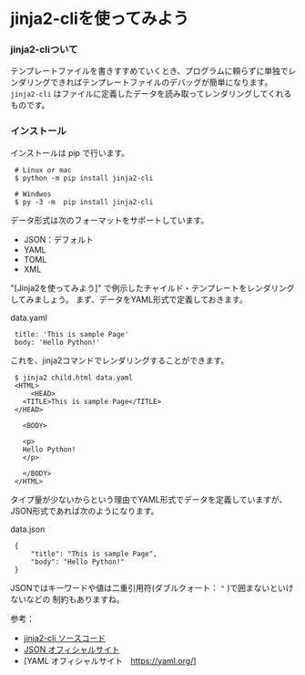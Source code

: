 jinja2-cliを使ってみよう
=================

### jinja2-cliついて
テンプレートファイルを書きすすめていくとき、プログラムに頼らずに単独でレンダリングできればテンプレートファイルのデバッグが簡単になります。
 `jinja2-cli` はファイルに定義したデータを読み取ってレンダリングしてくれるものです。

### インストール
インストールは pip で行います。

```
 # Linux or mac
 $ python -m pip install jinja2-cli

 # Windwos
 $ py -3 -m  pip install jinja2-cli
```

データ形式は次のフォーマットをサポートしています。
- JSON：デフォルト
- YAML
- TOML
- XML

"[Jinja2を使ってみよう]" で例示したチャイルド・テンプレートをレンダリングしてみましょう。
まず、データをYAML形式で定義しておきます。

 data.yaml
```
 title: 'This is sample Page'
 body: 'Hello Python!'
```

これを、jinja2コマンドでレンダリングすることができます。

```
 $ jinja2 child.html data.yaml
 <HTML>
     <HEAD>
   <TITLE>This is sample Page</TITLE>
 </HEAD>

   <BODY>

   <p>
   Hello Python!
   </p>

   </BODY>
 </HTML>
```

タイプ量が少ないからという理由でYAML形式でデータを定義していますが、JSON形式であれば次のようになります。

 data.json
```
 {
     "title": "This is sample Page",
     "body": "Hello Python!"
 }
```

JSONではキーワードや値は二重引用符(ダブルクォート： `"` )で囲まないといけないなどの
制約もありますね。

参考：
- [jinja2-cli ソースコード](https://github.com/mattrobenolt/jinja2-cli])
- [JSON オフィシャルサイト](https://www.json.org/json-en.html])
- [YAML オフィシャルサイト　https://yaml.org/]



